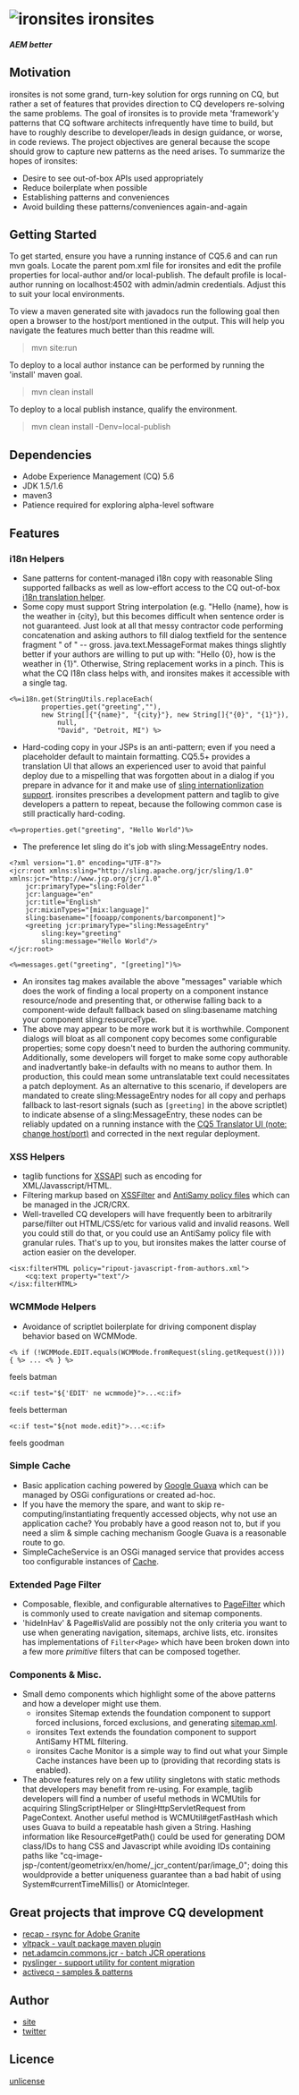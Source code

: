 ![ironsites](https://raw.github.com/steeleforge/ironsites/master/src/site/resources/ironsites_32x32.png "ironsites") ironsites
=========
##### AEM better

Motivation
-----------
ironsites is not some grand, turn-key solution for orgs running on CQ, but rather a set of features that provides direction to CQ developers re-solving the same problems. The goal of ironsites is to provide meta 'framework'y patterns that CQ software architects infrequently have time to build, but have to roughly describe to developer/leads in design guidance, or worse, in code reviews. The project objectives are general because the scope should grow to capture new patterns as the need arises. To summarize the hopes of ironsites:

+ Desire to see out-of-box APIs used appropriately
+ Reduce boilerplate when possible
+ Establishing patterns and conveniences
+ Avoid building these patterns/conveniences again-and-again

Getting Started
-----------
To get started, ensure you have a running instance of CQ5.6 and can run mvn goals. Locate the parent pom.xml file for ironsites and edit the profile properties for local-author and/or local-publish. The default profile is local-author running on localhost:4502 with admin/admin credentials. Adjust this to suit your local environments.

To view a maven generated site with javadocs run the following goal then open a browser to the host/port mentioned in the output. This will help you navigate the features much better than this readme will.
> mvn site:run

To deploy to a local author instance can be performed by running the 'install' maven goal. 
> mvn clean install

To deploy to a local publish instance, qualify the environment.
> mvn clean install -Denv=local-publish

Dependencies
-----------
+ Adobe Experience Management (CQ) 5.6
+ JDK 1.5/1.6
+ maven3
+ Patience required for exploring alpha-level software

Features
-----------

### i18n Helpers
+ Sane patterns for content-managed i18n copy with reasonable Sling supported fallbacks as well as low-effort access to the CQ out-of-box [i18n translation helper]( http://dev.day.com/docs/en/cq/current/javadoc/com/day/cq/i18n/I18n.html).
+ Some copy must support String interpolation (e.g. "Hello {name}, how is the weather in {city}, but this becomes difficult when sentence order is not guaranteed. Just look at all that messy contractor code performing concatenation and asking authors to fill dialog textfield for the sentence fragment " of " -- gross. java.text.MessageFormat makes things slightly better if your authors are willing to put up with: "Hello {0}, how is the weather in {1}". Otherwise, String replacement works in a pinch. This is what the CQ I18n class helps with, and ironsites makes it accessible with a single tag.

<!-- language-all: java -->
	<%=i18n.get(StringUtils.replaceEach(
			properties.get("greeting",""),
			new String[]{"{name}", "{city}"}, new String[]{"{0}", "{1}"}),
				null,
				"David", "Detroit, MI") %>

+ Hard-coding copy in your JSPs is an anti-pattern; even if you need a placeholder default to maintain formatting. CQ5.5+ provides a translation UI that allows an experienced user to avoid that painful deploy due to a mispelling that was forgotten about in a dialog if you prepare in advance for it and make use of [sling internationlization support](http://sling.apache.org/documentation/bundles/internationalization-support-i18n.html). ironsites prescribes a development pattern and taglib to give developers a pattern to repeat, because the following common case is still practically hard-coding.

<!-- language-all: java -->
	<%=properties.get("greeting", "Hello World")%>

+ The preference let sling do it's job with sling:MessageEntry nodes.

<!-- language-all: xml -->
	<?xml version="1.0" encoding="UTF-8"?>
	<jcr:root xmlns:sling="http://sling.apache.org/jcr/sling/1.0" xmlns:jcr="http://www.jcp.org/jcr/1.0"
	    jcr:primaryType="sling:Folder"
	    jcr:language="en"
	    jcr:title="English"
	    jcr:mixinTypes="[mix:language]"
	    sling:basename="[fooapp/components/barcomponent]">
	    <greeting jcr:primaryType="sling:MessageEntry"
    		sling:key="greeting"
    		sling:message="Hello World"/>
	</jcr:root>

<!-- language-all: java -->
	<%=messages.get("greeting", "[greeting]")%>

+ An ironsites tag makes available the above "messages" variable which does the work of finding a local property on a component instance resource/node and presenting that, or otherwise falling back to a component-wide default fallback based on sling:basename matching your component sling:resourceType.
+ The above may appear to be more work but it is worthwhile. Component dialogs will bloat as all component copy becomes some configurable properties; some copy doesn't need to burden the authoring community. Additionally, some developers will forget to make some copy authorable and inadvertantly bake-in defaults with no means to author them. In production, this could mean some untranslatable text could necessitates a patch deployment. As an alternative to this scenario, if developers are mandated to create sling:MessageEntry nodes for all copy and perhaps fallback to last-resort signals (such as `[greeting]` in the above scriptlet) to indicate absense of a sling:MessageEntry, these nodes can be reliably updated on a running instance with the [CQ5 Translator UI (note: change host/port)](http://localhost:4502/libs/cq/i18n/translator.html) and corrected in the next regular deployment. 

### XSS Helpers
+ taglib functions for [XSSAPI](http://dev.day.com/docs/en/cq/current/javadoc/com/adobe/granite/xss/XSSAPI.html) such as encoding for XML/Javasscript/HTML.  
+ Filtering markup based on [XSSFilter](http://dev.day.com/docs/en/cq/current/javadoc/com/adobe/granite/xss/XSSFilter.html) and [AntiSamy policy files](https://www.owasp.org/index.php/Category:OWASP_AntiSamy_Project#Stage_3_-_Tailoring_the_policy_file) which can be managed in the JCR/CRX.
+ Well-travelled CQ developers will have frequently been to arbitrarily parse/filter out HTML/CSS/etc for various valid and invalid reasons. Well you could still do that, or you could use an AntiSamy policy file with granular rules. That's up to you, but ironsites makes the latter course of action easier on the developer.

<!-- language-all: java -->
	<isx:filterHTML policy="ripout-javascript-from-authors.xml">
		<cq:text property="text"/>
	</isx:filterHTML>

### WCMMode Helpers
+ Avoidance of scriptlet boilerplate for driving component display behavior based on WCMMode.

<!-- language-all: java -->
    <% if (!WCMMode.EDIT.equals(WCMMode.fromRequest(sling.getRequest()))) { %> ... <% } %>

feels batman

<!-- language-all: java -->
    <c:if test="${'EDIT' ne wcmmode}">...<c:if>
    
feels betterman
    
<!-- language-all: java -->
    <c:if test="${not mode.edit}">...<c:if>

feels goodman

### Simple Cache
+ Basic application caching powered by [Google Guava](https://code.google.com/p/guava-libraries/wiki/CachesExplained) which can be managed by OSGi configurations or created ad-hoc.
+ If you have the memory the spare, and want to skip re-computing/instantiating frequently accessed objects, why not use an application cache? You probably have a good reason not to, but if you need a slim & simple caching mechanism Google Guava is a reasonable route to go.
+ SimpleCacheService is an OSGi managed service that provides access too configurable instances of [Cache](http://docs.guava-libraries.googlecode.com/git/javadoc/com/google/common/cache/Cache.html).

### Extended Page Filter
+ Composable, flexible, and configurable alternatives to [PageFilter](http://dev.day.com/docs/en/cq/current/javadoc/com/day/cq/wcm/api/PageFilter.html) which is commonly used to create navigation and sitemap components.
+ 'hideInHav' & Page#isValid are possibly not the only criteria you want to use when generating navigation, sitemaps, archive lists, etc. ironsites has implementations of `Filter<Page>` which have been broken down into a few more _primitive_ filters that can be composed together.

### Components & Misc.
+ Small demo components which highlight some of the above patterns and how a developer might use them.
    + ironsites Sitemap extends the foundation component to support forced inclusions, forced exclusions, and generating [sitemap.xml](http://sitemaps.org).
    + ironsites Text extends the foundation component to support AntiSamy HTML filtering.
    + ironsites Cache Monitor is a simple way to find out what your Simple Cache instances have been up to (providing that recording stats is enabled).
+ The above features rely on a few utility singletons with static methods that developers may benefit from re-using. For example, taglib developers will find a number of useful methods in WCMUtils for acquiring SlingScriptHelper or SlingHttpServletRequest from PageContext. Another useful method is WCMUtil#getFastHash which uses Guava to build a repeatable hash given a String. Hashing information like Resource#getPath() could be used for generating DOM class/IDs to hang CSS and Javascript while avoiding IDs containing paths like "cq-image-jsp-/content/geometrixx/en/home/_jcr_content/par/image_0"; doing this wouldprovide a better uniqueness guarantee than a bad habit of using System#currentTimeMillis() or AtomicInteger.

Great projects that improve CQ development
-----------
+ [recap - rsync for Adobe Granite](https://github.com/adamcin/net.adamcin.recap)
+ [vltpack - vault package maven plugin](https://github.com/adamcin/vltpack-maven-plugin)
+ [net.adamcin.commons.jcr - batch JCR operations](https://github.com/adamcin/net.adamcin.commons.jcr)
+ [pyslinger - support utility for content migration](https://github.com/sevennineteen/pyslinger)
+ [activecq - samples & patterns](https://github.com/activecq)

Author
-----------
+ [site](http://www.steeleforge.com)
+ [twitter](http://www.twitter.com/davidsteele)

Licence
-----------
[unlicense](http://unlicense.org)
